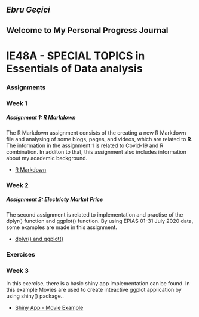 

## *Ebru Geçici* 
## Welcome to My Personal Progress Journal
# IE48A - SPECIAL TOPICS in Essentials of Data analysis

### **Assignments**

### Week 1
##### Assignment 1: *R Markdown*


The R Markdown assignment consists of the creating a new R Markdown file and analysing of some blogs, pages, and videos, which are related to **R**.
The information in the assignment 1 is related to Covid-19 and R combination. In additon to that, this assignment also includes information about my academic background. 

- [R Markdown](Introduction.html)


### Week 2
##### Assignment 2: *Electricty Market Price*

The second assignment is related to implementation and practise of the dplyr() function and ggplot() function.
By using EPIAS 01-31 July 2020 data, some examples are made in this assignment.

- [dplyr() and ggplot()](Assignment2.html)


### **Exercises**


### Week 3

In this exercise, there is a basic shiny app implementation can be found. In this example Movies are used to create inteactive ggplot application by using shiny() package..

- [Shiny App - Movie Example](ShinyExample.html)

